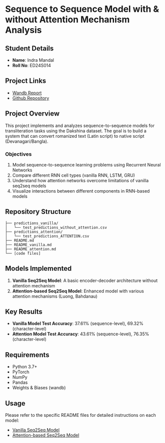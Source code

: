 # Sequence to Sequence Model with & without Attention Mechanism Analysis

## Student Details
- **Name**: Indra Mandal
- **Roll No**: ED24S014

## Project Links
- [Wandb Report](https://wandb.ai/ed24s014-indian-institute-of-technology-madras/seq2seq_without_Attention_mechanism/reports/Assignment-3-Seq2seq-Model---VmlldzoxMjc1NDkwOQ)
- [Github Repository](https://github.com/indramandal85/DA6401_Assignmenet_3_Sequence2Sequence_models.git)

## Project Overview
This project implements and analyzes sequence-to-sequence models for transliteration tasks using the Dakshina dataset. The goal is to build a system that can convert romanized text (Latin script) to native script (Devanagari/Bangla).

### Objectives
1. Model sequence-to-sequence learning problems using Recurrent Neural Networks
2. Compare different RNN cell types (vanilla RNN, LSTM, GRU)
3. Understand how attention networks overcome limitations of vanilla seq2seq models
4. Visualize interactions between different components in RNN-based models

## Repository Structure
```
├── predictions_vanilla/
│   └── test_predictions_without_attention.csv
├── predictions_attention/
│   └── test_predictions_ATTENTION.csv
├── README.md
├── README_vanilla.md
├── README_attention.md
└── [code files]
```

## Models Implemented
1. **Vanilla Seq2Seq Model**: A basic encoder-decoder architecture without attention mechanism
2. **Attention-based Seq2Seq Model**: Enhanced model with various attention mechanisms (Luong, Bahdanau)

## Key Results
- **Vanilla Model Test Accuracy**: 37.61% (sequence-level), 69.32% (character-level)
- **Attention Model Test Accuracy**: 43.61% (sequence-level), 76.35% (character-level)

## Requirements
- Python 3.7+
- PyTorch
- NumPy
- Pandas
- Weights & Biases (wandb)

## Usage
Please refer to the specific README files for detailed instructions on each model:
- [Vanilla Seq2Seq Model](./README_vanilla.md)
- [Attention-based Seq2Seq Model](./README_attention.md)

